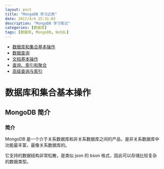 ```yaml
---
layout: post
title: "MongoDB 学习之旅"
date: 2017/4/4 15:31:02 
description: "MongoDB 学习笔记"
categories: [数据库]
tags: [数据库, MongoDB, NoSQL]
---
```


* [数据库和集合基本操作](#1)
* [数据查询](#2)
* [文档基本操作](#3)
* [查询、索引和聚合](#4)
* [高级查询与索引](#5)


# <span id="1">数据库和集合基本操作</span>

## MongoDB 简介

### 简介

MongoDB 是一个介于关系数据库和非关系数据库之间的产品，是非关系数据库中功能最丰富，最像关系数据库的。

它支持的数据结构非常松散，是类似 json 的 bson 格式，因此可以存储比较复杂的数据类型。

